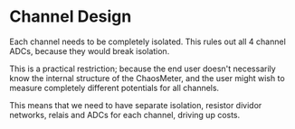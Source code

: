 # Channel Design

Each channel needs to be completely isolated. This rules out all 4 channel
ADCs, because they would break isolation.

This is a practical restriction; because the end user doesn't necessarily know
the internal structure of the ChaosMeter, and the user might wish to measure
completely different potentials for all channels.

This means that we need to have separate isolation, resistor dividor networks,
relais and ADCs for each channel, driving up costs.

